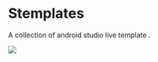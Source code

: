 # Stemplates
A collection of android studio live template .

 ![](https://github.com/ScottSu163425/Stemplates/master/screenshots/java.gif)  
